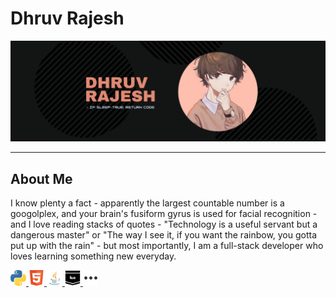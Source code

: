 <h1> Dhruv Rajesh </h1>

<!--Banner + caption -->
<p align="center">
  <img alt="banner" src="/gbanner.png">
</p>

<hr>

<h2> About Me </h2>
<p> I know plenty a fact - apparently the largest countable number is a googolplex, and your brain's fusiform gyrus is used for facial recognition - and I love reading stacks of quotes - "Technology is a useful servant but a dangerous master" or "The way I see it, if you want the rainbow, you gotta put up with the rain" - but most importantly, I am a full-stack developer who loves learning something new everyday. </p>

<p>
  <a href="https://drv-rajesh.github.io/projects/python"> <img src="/assets/python_icon.png" width="25" height="25" class="custom-img"> </a>
  <a href="https://drv-rajesh.github.io/projects/htmlfive"> <img src="/assets/html_icon.png" width="25" height="25" class="custom-img"> </a>
  <a href="https://drv-rajesh.github.io/projects/java"> <img src="/assets/java_icon.png" width="25" height="25" class="custom-img"> </a>
  <a href="https://drv-rajesh.github.io/projects/lua"> <img src="/assets/lua_icon.png" width="25" height="25" class="custom-img"> </a>
  <a href="https://drv-rajesh.github.io/projects/other"> <img src="/assets/other_icon.png" width="25" height="25" class="custom-img"> </a>
</p>
